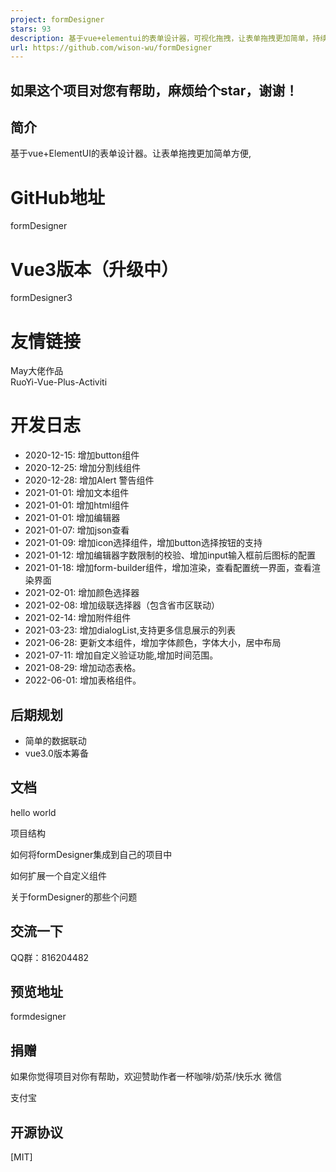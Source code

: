 ```yaml
---
project: formDesigner
stars: 93
description: 基于vue+elementui的表单设计器，可视化拖拽，让表单拖拽更加简单，持续更新中。The form designer based on Vue + elementui enables visual drag and drop, making form drag and drop easier and continuously updating.http://wurong19870715.gitee.io/formdesigner
url: https://github.com/wison-wu/formDesigner
---
```


如果这个项目对您有帮助，麻烦给个star，谢谢！
------------------------

简介
--

基于vue+ElementUI的表单设计器。让表单拖拽更加简单方便,

GitHub地址
========

formDesigner

Vue3版本（升级中）
===========

formDesigner3

友情链接
====

May大佬作品  
RuoYi-Vue-Plus-Activiti

开发日志
====

-   2020-12-15: 增加button组件
-   2020-12-25: 增加分割线组件
-   2020-12-28: 增加Alert 警告组件
-   2021-01-01: 增加文本组件
-   2021-01-01: 增加html组件
-   2021-01-01: 增加编辑器
-   2021-01-07: 增加json查看
-   2021-01-09: 增加icon选择组件，增加button选择按钮的支持
-   2021-01-12: 增加编辑器字数限制的校验、增加input输入框前后图标的配置
-   2021-01-18: 增加form-builder组件，增加渲染，查看配置统一界面，查看渲染界面
-   2021-02-01: 增加颜色选择器
-   2021-02-08: 增加级联选择器（包含省市区联动）
-   2021-02-14: 增加附件组件
-   2021-03-23: 增加dialogList,支持更多信息展示的列表
-   2021-06-28: 更新文本组件，增加字体颜色，字体大小，居中布局
-   2021-07-11: 增加自定义验证功能,增加时间范围。
-   2021-08-29: 增加动态表格。
-   2022-06-01: 增加表格组件。

后期规划
----

-   简单的数据联动
-   vue3.0版本筹备

文档
--

hello world

项目结构

如何将formDesigner集成到自己的项目中

如何扩展一个自定义组件

关于formDesigner的那些个问题

交流一下
----

QQ群：816204482

预览地址
----

formdesigner

捐赠
--

如果你觉得项目对你有帮助，欢迎赞助作者一杯咖啡/奶茶/快乐水 微信

支付宝

开源协议
----

\[MIT\]
